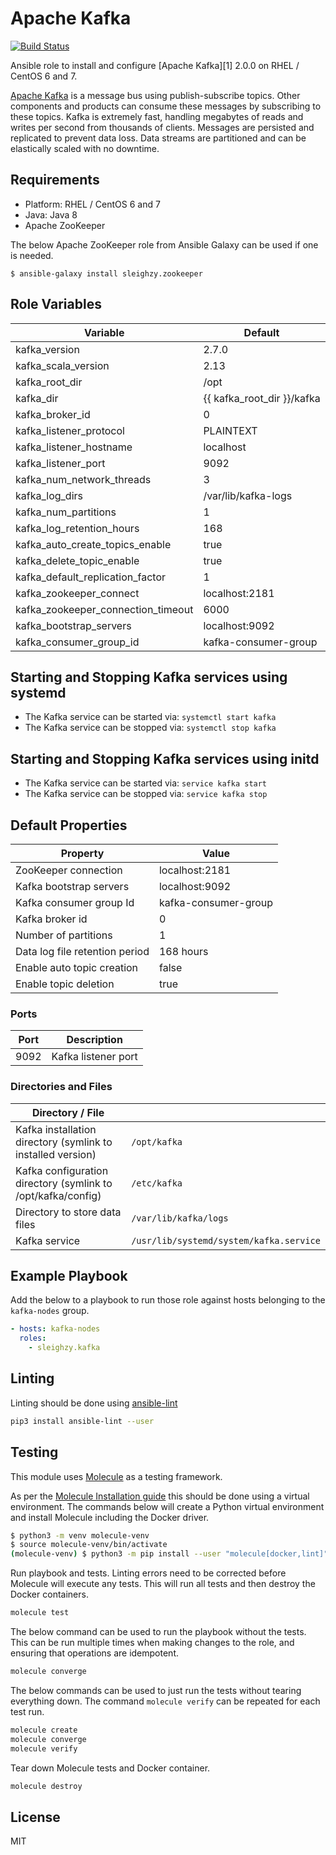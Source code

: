 # Apache Kafka

[![Build Status](https://travis-ci.org/sleighzy/ansible-kafka.svg?branch=master)](https://travis-ci.org/sleighzy/ansible-kafka)

Ansible role to install and configure [Apache Kafka][1] 2.0.0 on RHEL / CentOS 6
and 7.

[Apache Kafka](http://kafka.apache.org/) is a message bus using
publish-subscribe topics. Other components and products can consume these
messages by subscribing to these topics. Kafka is extremely fast, handling
megabytes of reads and writes per second from thousands of clients. Messages are
persisted and replicated to prevent data loss. Data streams are partitioned and
can be elastically scaled with no downtime.

## Requirements

- Platform: RHEL / CentOS 6 and 7
- Java: Java 8
- Apache ZooKeeper

The below Apache ZooKeeper role from Ansible Galaxy can be used if one is
needed.

`$ ansible-galaxy install sleighzy.zookeeper`

## Role Variables

| Variable                           | Default                    |
| ---------------------------------- | -------------------------- |
| kafka_version                      | 2.7.0                      |
| kafka_scala_version                | 2.13                       |
| kafka_root_dir                     | /opt                       |
| kafka_dir                          | {{ kafka_root_dir }}/kafka |
| kafka_broker_id                    | 0                          |
| kafka_listener_protocol            | PLAINTEXT                  |
| kafka_listener_hostname            | localhost                  |
| kafka_listener_port                | 9092                       |
| kafka_num_network_threads          | 3                          |
| kafka_log_dirs                     | /var/lib/kafka-logs        |
| kafka_num_partitions               | 1                          |
| kafka_log_retention_hours          | 168                        |
| kafka_auto_create_topics_enable    | true                       |
| kafka_delete_topic_enable          | true                       |
| kafka_default_replication_factor   | 1                          |
| kafka_zookeeper_connect            | localhost:2181             |
| kafka_zookeeper_connection_timeout | 6000                       |
| kafka_bootstrap_servers            | localhost:9092             |
| kafka_consumer_group_id            | kafka-consumer-group       |

## Starting and Stopping Kafka services using systemd

- The Kafka service can be started via: `systemctl start kafka`
- The Kafka service can be stopped via: `systemctl stop kafka`

## Starting and Stopping Kafka services using initd

- The Kafka service can be started via: `service kafka start`
- The Kafka service can be stopped via: `service kafka stop`

## Default Properties

| Property                       | Value                |
| ------------------------------ | -------------------- |
| ZooKeeper connection           | localhost:2181       |
| Kafka bootstrap servers        | localhost:9092       |
| Kafka consumer group Id        | kafka-consumer-group |
| Kafka broker id                | 0                    |
| Number of partitions           | 1                    |
| Data log file retention period | 168 hours            |
| Enable auto topic creation     | false                |
| Enable topic deletion          | true                 |

### Ports

| Port | Description         |
| ---- | ------------------- |
| 9092 | Kafka listener port |

### Directories and Files

<!-- markdownlint-disable MD013 -->

| Directory / File                                             |                                         |
| ------------------------------------------------------------ | --------------------------------------- |
| Kafka installation directory (symlink to installed version)  | `/opt/kafka`                            |
| Kafka configuration directory (symlink to /opt/kafka/config) | `/etc/kafka`                            |
| Directory to store data files                                | `/var/lib/kafka/logs`                   |
| Kafka service                                                | `/usr/lib/systemd/system/kafka.service` |

<!-- markdownlint-enable MD013 -->

## Example Playbook

Add the below to a playbook to run those role against hosts belonging to the
`kafka-nodes` group.

```yaml
- hosts: kafka-nodes
  roles:
    - sleighzy.kafka
```

## Linting

Linting should be done using
[ansible-lint](https://docs.ansible.com/ansible-lint/)

```sh
pip3 install ansible-lint --user
```

## Testing

This module uses [Molecule](https://molecule.readthedocs.io/en/stable/) as a
testing framework.

As per the
[Molecule Installation guide](https://molecule.readthedocs.io/en/stable/installation.html)
this should be done using a virtual environment. The commands below will create
a Python virtual environment and install Molecule including the Docker driver.

```sh
$ python3 -m venv molecule-venv
$ source molecule-venv/bin/activate
(molecule-venv) $ python3 -m pip install --user "molecule[docker,lint]"
```

Run playbook and tests. Linting errors need to be corrected before Molecule will
execute any tests. This will run all tests and then destroy the Docker
containers.

```sh
molecule test
```

The below command can be used to run the playbook without the tests. This can be
run multiple times when making changes to the role, and ensuring that operations
are idempotent.

```sh
molecule converge
```

The below commands can be used to just run the tests without tearing everything
down. The command `molecule verify` can be repeated for each test run.

```sh
molecule create
molecule converge
molecule verify
```

Tear down Molecule tests and Docker container.

```sh
molecule destroy
```

## License

MIT
